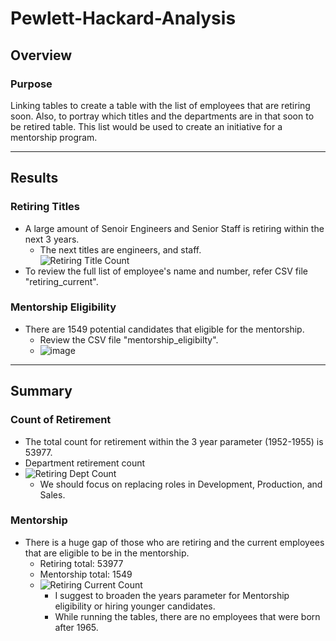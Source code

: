 # Pewlett-Hackard-Analysis

## Overview

### Purpose
Linking tables to create a table with the list of employees that are retiring soon.  Also, to portray which titles and the departments are in that soon to be retired table. This list would be used to create an initiative for a mentorship program. 

---
## Results
### Retiring Titles
- A large amount of Senoir Engineers and Senior Staff is retiring within the next 3 years.  
  - The next titles are engineers, and staff.    
![Retiring Title Count](https://user-images.githubusercontent.com/101272613/166969953-448ad8c5-4ece-4dca-88c9-555c3bacbf61.png)
- To review the full list of employee's name and number, refer CSV file "retiring_current".

### Mentorship Eligibility
- There are 1549 potential candidates that eligible for the mentorship.
  - Review the CSV file "mentorship_eligibilty". 
  - ![image](https://user-images.githubusercontent.com/101272613/166968586-e1e00451-88cb-4463-ab7d-7514e7781405.png)

---
## Summary
### Count of Retirement
- The total count for retirement within the 3 year parameter (1952-1955) is 53977.  
- Department retirement count
- ![Retiring Dept Count](https://user-images.githubusercontent.com/101272613/166967692-be162d15-29f1-4320-9c91-02f571af8ebc.png)
  - We should focus on replacing roles in Development, Production, and Sales.  

### Mentorship
- There is a huge gap of those who are retiring and the current employees that are eligible to be in the mentorship.  
  - Retiring total: 53977
  - Mentorship total: 1549  
  - ![Retiring Current Count](https://user-images.githubusercontent.com/101272613/166967703-96ac97fd-1cf8-4ccd-8071-f9ce987f8054.png)
    - I suggest to broaden the years parameter for Mentorship eligibility or hiring younger candidates. 
    - While running the tables, there are no employees that were born after 1965. 










  

